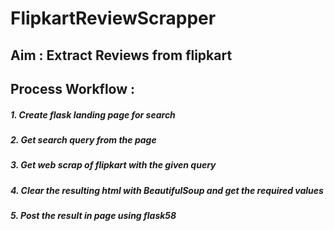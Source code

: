 # FlipkartReviewScrapper

## **Aim** : Extract Reviews from flipkart
## **Process Workflow** : 
##### 1. Create flask landing page for search
##### 2. Get search query from the page
##### 3. Get web scrap of flipkart with the given query
#####  4. Clear the resulting html with BeautifulSoup and get the required values
##### 5. Post the result in page using flask58
